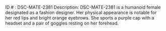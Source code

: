 ID # : DSC-MATE-2381
Description: DSC-MATE-2381 is a humanoid female designated as a fashion designer. Her physical appearance is notable for her red lips and bright orange eyebrows. She sports a purple cap with a headset and a pair of goggles resting on her forehead.
